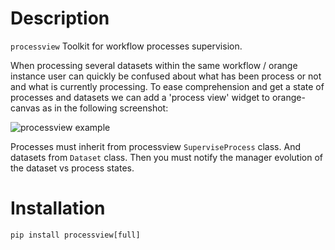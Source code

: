 # Description

`processview` Toolkit for workflow processes supervision.

When processing several datasets within the same workflow / orange instance user can quickly be confused about
what has been process or not and what is currently processing. To ease comprehension and get a state of processes and datasets we can add a 'process view' widget to orange-canvas as in the following screenshot:

![processview example](https://gitlab.esrf.fr/workflow/processview/-/raw/master/doc/img/explaining_processview.png?inline=false)

Processes must inherit from processview `SuperviseProcess` class. And datasets from `Dataset` class. Then you must notify the manager evolution of the dataset vs process states.

# Installation

``` python
pip install processview[full]
```

